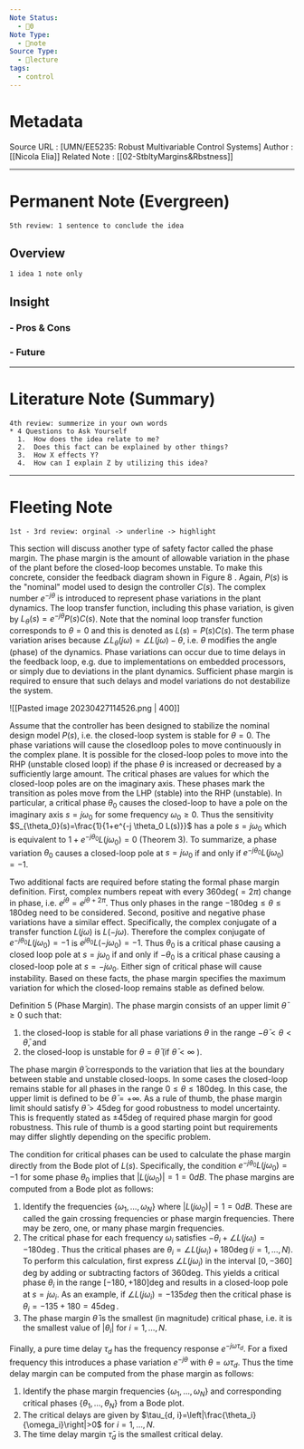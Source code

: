```yaml
---
Note Status:
  - 🌱0
Note Type:
  - 📄note
Source Type:
  - 🏫lecture
tags:
  - control
---
```

# Metadata
Source URL       : [UMN/EE5235: Robust Multivariable Control Systems]
Author              : [[Nicola Elia]]
Related Note     : [[02-StbltyMargins&Rbstness]]


---

# Permanent Note (Evergreen)
	5th review: 1 sentence to conclude the idea
## Overview
	1 idea 1 note only


## Insight
### - Pros & Cons


### - Future


---

# Literature Note (Summary)
	4th review: summerize in your own words
	* 4 Questions to Ask Yourself
	  1.  How does the idea relate to me?
	  2.  Does this fact can be explained by other things?
	  3.  How X effects Y?
	  4.  How can I explain Z by utilizing this idea?


---

# Fleeting Note 
	1st - 3rd review: orginal -> underline -> highlight

This section will discuss another type of safety factor called the phase margin. The phase margin is the amount of allowable variation in the phase of the plant before the closed-loop becomes unstable. To make this concrete, consider the feedback diagram shown in Figure 8 . Again, $P(s)$ is the "nominal" model used to design the controller $C(s)$. The complex number $e^{-j \theta}$ is introduced to represent phase variations in the plant dynamics. The loop transfer function, including this phase variation, is given by $L_\theta(s)=e^{-j \theta} P(s) C(s)$. Note that the nominal loop transfer function corresponds to $\theta=0$ and this is denoted as $L(s)=P(s) C(s)$. The term phase variation arises because $\angle L_\theta(j \omega)=\angle L(j \omega)-\theta$, i.e. $\theta$ modifies the angle (phase) of the dynamics. Phase variations can occur due to time delays in the feedback loop, e.g. due to implementations on embedded processors, or simply due to deviations in the plant dynamics. Sufficient phase margin is required to ensure that such delays and model variations do not destabilize the system.

![[Pasted image 20230427114526.png | 400]]

Assume that the controller has been designed to stabilize the nominal design model $P(s)$, i.e. the closed-loop system is stable for $\theta=0$. The phase variations will cause the closedloop poles to move continuously in the complex plane. It is possible for the closed-loop poles to move into the RHP (unstable closed loop) if the phase $\theta$ is increased or decreased by a sufficiently large amount. The critical phases are values for which the closed-loop poles are on the imaginary axis. These phases mark the transition as poles move from the LHP (stable) into the RHP (unstable). In particular, a critical phase $\theta_0$ causes the closed-loop to have a pole on the imaginary axis $s=j \omega_0$ for some frequency $\omega_0 \geq 0$. Thus the sensitivity $S_{\theta_0}(s)=\frac{1}{1+e^{-j \theta_0 L(s)}}$ has a pole $s=j \omega_0$ which is equivalent to $1+e^{-j \theta_0} L\left(j \omega_0\right)=0$ (Theorem 3). To summarize, a phase variation $\theta_0$ causes a closed-loop pole at $s=j \omega_0$ if and only if $e^{-j \theta_0} L\left(j \omega_0\right)=-1$.

Two additional facts are required before stating the formal phase margin definition. First, complex numbers repeat with every $360 \mathrm{deg}(=2 \pi)$ change in phase, i.e. $e^{j \theta}=e^{j \theta+2 \pi}$. Thus only phases in the range $-180 \mathrm{deg} \leq \theta \leq 180 \mathrm{deg}$ need to be considered. Second, positive and negative phase variations have a similar effect. Specifically, the complex conjugate of a transfer function $L(j \omega)$ is $L(-j \omega)$. Therefore the complex conjugate of $e^{-j \theta_0} L\left(j \omega_0\right)=-1$ is $e^{j \theta_0} L\left(-j \omega_0\right)=-1$. Thus $\theta_0$ is a critical phase causing a closed loop pole at $s=j \omega_0$ if and only if $-\theta_0$ is a critical phase causing a closed-loop pole at $s=-j \omega_0$. Either sign of critical phase will cause instability. Based on these facts, the phase margin specifies the maximum variation for which the closed-loop remains stable as defined below.

Definition 5 (Phase Margin). The phase margin consists of an upper limit $\bar{\theta} \geq 0$ such that:
1. the closed-loop is stable for all phase variations $\theta$ in the range $-\bar{\theta}<\theta<\bar{\theta}$, and
2. the closed-loop is unstable for $\theta=\bar{\theta}$ (if $\bar{\theta}<\infty$ ).

The phase margin $\bar{\theta}$ corresponds to the variation that lies at the boundary between stable and unstable closed-loops. In some cases the closed-loop remains stable for all phases in the range $0 \leq \theta \leq 180 \mathrm{deg}$. In this case, the upper limit is defined to be $\bar{\theta}=+\infty$. As a rule of thumb, the phase margin limit should satisfy $\bar{\theta}>45 \mathrm{deg}$ for good robustness to model uncertainty. This is frequently stated as $\pm 45 \mathrm{deg}$ of required phase margin for good robustness. This rule of thumb is a good starting point but requirements may differ slightly depending on the specific problem.

The condition for critical phases can be used to calculate the phase margin directly from the Bode plot of $L(s)$. Specifically, the condition $e^{-j \theta_0} L\left(j \omega_0\right)=-1$ for some phase $\theta_0$ implies that $\left|L\left(j \omega_0\right)\right|=1=0 d B$. The phase margins are computed from a Bode plot as follows:
1. Identify the frequencies $\left\{\omega_1, \ldots, \omega_N\right\}$ where $\left|L\left(j \omega_0\right)\right|=1=0 d B$. These are called the gain crossing frequencies or phase margin frequencies. There may be zero, one, or many phase margin frequencies.
2. The critical phase for each frequency $\omega_i$ satisfies $-\theta_i+\angle L\left(j \omega_i\right)=-180 \operatorname{deg}$. Thus the critical phases are $\theta_i=\angle L\left(j \omega_i\right)+180 \operatorname{deg}(i=1, \ldots, N)$. To perform this calculation, first express $\angle L\left(j \omega_i\right)$ in the interval $[0,-360]$ deg by adding or subtracting factors of $360 \mathrm{deg}$. This yields a critical phase $\theta_i$ in the range $[-180,+180] \mathrm{deg}$ and results in a closed-loop pole at $s=j \omega_i$. As an example, if $\angle L\left(j \omega_i\right)=-135 d e g$ then the critical phase is $\theta_i=-135+180=45 \operatorname{deg}$.
3. The phase margin $\bar{\theta}$ is the smallest (in magnitude) critical phase, i.e. it is the smallest value of $\left|\theta_i\right|$ for $i=1, \ldots, N$.

Finally, a pure time delay $\tau_d$ has the frequency response $e^{-j \omega \tau_d}$. For a fixed frequency this introduces a phase variation $e^{-j \theta}$ with $\theta=\omega \tau_d$. Thus the time delay margin can be computed from the phase margin as follows:
1. Identify the phase margin frequencies $\left\{\omega_1, \ldots, \omega_N\right\}$ and corresponding critical phases $\left\{\theta_1, \ldots, \theta_N\right\}$ from a Bode plot.
2. The critical delays are given by $\tau_{d, i}=\left|\frac{\theta_i}{\omega_i}\right|>0$ for $i=1, \ldots, N$.
3. The time delay margin $\bar{\tau}_d$ is the smallest critical delay.